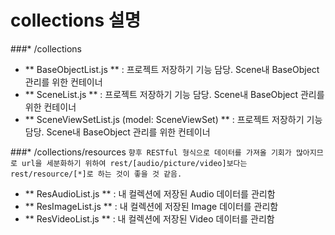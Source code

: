 collections 설명
============

###* /collections
- ** BaseObjectList.js ** : 프로젝트 저장하기 기능 담당. Scene내 BaseObject 관리를 위한 컨테이너
- ** SceneList.js ** : 프로젝트 저장하기 기능 담당. Scene내 BaseObject 관리를 위한 컨테이너
- ** SceneViewSetList.js (model: SceneViewSet) ** : 프로젝트 저장하기 기능 담당. Scene내 BaseObject 관리를 위한 컨테이너

###* /collections/resources
`향후 RESTful 형식으로 데이터를 가져올 기회가 많아지므로
url을 세분화하기 위하여 rest/[audio/picture/video]보다는
rest/resource/[*]로 하는 것이 좋을 것 같음.`
- ** ResAudioList.js ** : 내 컬렉션에 저장된 Audio 데이터를 관리함
- ** ResImageList.js ** : 내 컬렉션에 저장된 Image 데이터를 관리함
- ** ResVideoList.js ** : 내 컬렉션에 저장된 Video 데이터를 관리함